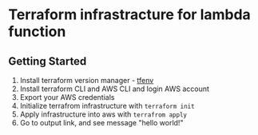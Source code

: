 # Terraform infrastracture for lambda function

## Getting Started

1. Install terraform version manager - [tfenv](https://github.com/tfutils/tfenv) 
2. Install terraform CLI and AWS CLI and login AWS account
3. Export your AWS credentials
4. Initialize terrafrom infrastructure with `terraform init`
5. Apply infrastructure into aws with `terrafrom apply`
6. Go to output link, and see message "hello world!"
